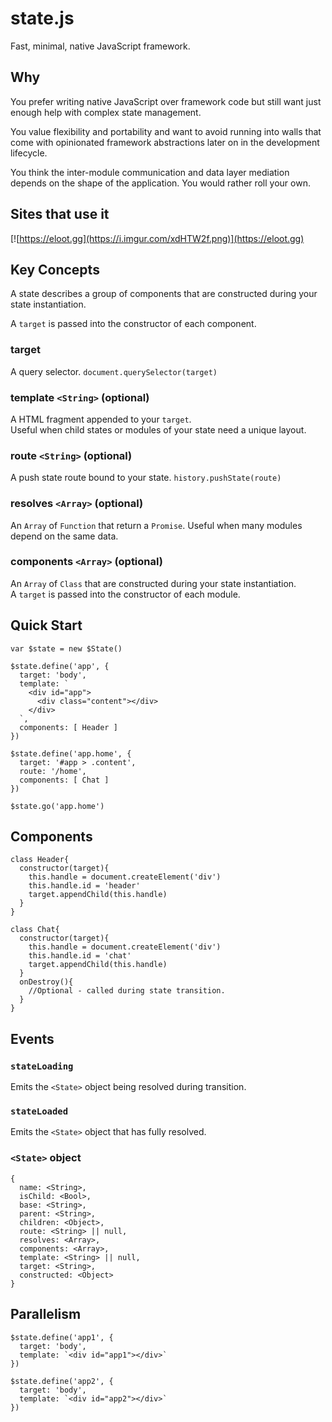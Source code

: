 
# state.js
Fast, minimal, native JavaScript framework.


## Why
You prefer writing native JavaScript over framework code but still want just enough help with complex state management. 

You value flexibility and portability and want to avoid running into walls that come with opinionated framework abstractions later on in the development lifecycle. 

You think the inter-module communication and data layer mediation depends on the shape of the application. You would rather roll your own.

## Sites that use it

[![https://eloot.gg](https://i.imgur.com/xdHTW2f.png)](https://eloot.gg)


## Key Concepts
A state describes a group of components that are constructed during your state instantiation.

A `target` is passed into the constructor of each component.

### target
A query selector. `document.querySelector(target)`

### template `<String>` (optional)
A HTML fragment appended to your `target`.  
Useful when child states or modules of your state need a unique layout.

### route `<String>` (optional)
A push state route bound to your state. `history.pushState(route)`

### resolves `<Array>` (optional)
An `Array` of `Function` that return a `Promise`. Useful when many modules depend on the same data.

### components `<Array>` (optional)
An `Array` of `Class` that are constructed during your state instantiation.  
A `target` is passed into the constructor of each module.


## Quick Start
```
var $state = new $State()

$state.define('app', {
  target: 'body',
  template: `
    <div id="app">
      <div class="content"></div>
    </div>
  `,
  components: [ Header ]
})

$state.define('app.home', {
  target: '#app > .content',
  route: '/home',
  components: [ Chat ]
})

$state.go('app.home')
```


## Components
```
class Header{
  constructor(target){
    this.handle = document.createElement('div')
    this.handle.id = 'header'
    target.appendChild(this.handle)
  }
}

class Chat{
  constructor(target){
    this.handle = document.createElement('div')
    this.handle.id = 'chat'
    target.appendChild(this.handle)
  }
  onDestroy(){
    //Optional - called during state transition.
  }
}
```


## Events

### `stateLoading`
Emits the `<State>` object being resolved during transition.

### `stateLoaded`
Emits the `<State>` object that has fully resolved.


### `<State>` object
  
```
{
  name: <String>,
  isChild: <Bool>,
  base: <String>,
  parent: <String>,
  children: <Object>,
  route: <String> || null,
  resolves: <Array>,
  components: <Array>,
  template: <String> || null,
  target: <String>,
  constructed: <Object> 
}
```


## Parallelism
```
$state.define('app1', {
  target: 'body',
  template: `<div id="app1"></div>`
})

$state.define('app2', {
  target: 'body',
  template: `<div id="app2"></div>`
})
```
